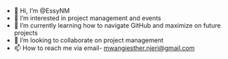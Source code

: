- 👋 Hi, I’m @EssyNM
- 👀 I’m interested in project management and events
- 🌱 I’m currently learning how to navigate GitHub and maximize on future projects 
- 💞️ I’m looking to collaborate on project management 
- 📫 How to reach me via email- mwangiesther.njeri@gmail.com 

<!---
EssyNM/EssyNM is a ✨ special ✨ repository because its `README.md` (this file) appears on your GitHub profile.
You can click the Preview link to take a look at your changes.
--->
